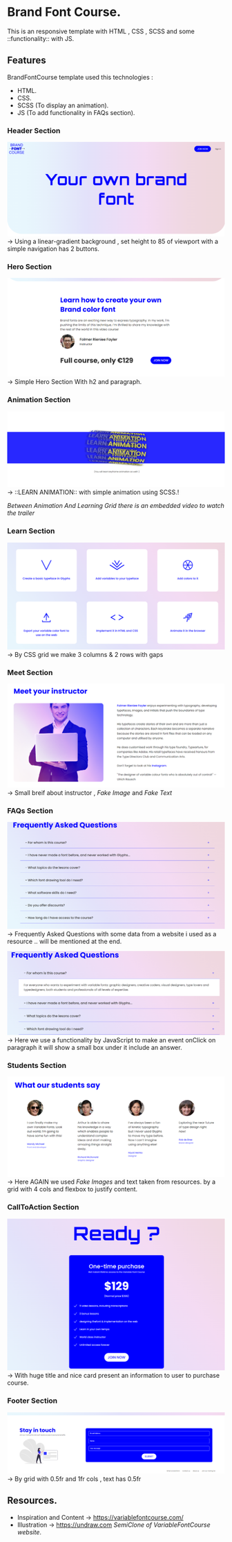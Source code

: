 

# Brand Font Course.

This is an responsive template with HTML , CSS , SCSS and some ::functionality:: with JS.


## Features

BrandFontCourse template used this technologies :
- HTML.
- CSS.
- SCSS (To display an animation).
- JS (To add functionality in FAQs section).


### Header Section
![headerSectionPreview](headerSection.png)
-> Using a linear-gradient background , set height to 85 of viewport with a simple navigation has 2 buttons.

### Hero Section
![heroSection](heroSection.png)
-> Simple Hero Section With h2 and paragraph.

### Animation Section
![animationSection](animationSection.png)
-> ::LEARN ANIMATION:: with simple animation using SCSS.!

*Between Animation And Learning Grid there is an embedded video to watch the trailer*

### Learn Section
![LearnGrid](LearnGrid.png)
-> By CSS grid we make 3 columns & 2 rows with gaps

### Meet Section
![meetSection](meetSection.png)
-> Small breif about instructor , *Fake Image* and *Fake Text* 

### FAQs Section
![faqsSection](faqsSection.png)
-> Frequently Asked Questions with some data from a website i used as a resource .. will be mentioned at the end.

![faqsFunction](faqsFunction.png)
-> Here we use a functionality by JavaScript to make an event onClick on paragraph it will show a small box under it include an answer.

### Students Section
![studentsSection](studentsSection.png)
-> Here AGAIN we used *Fake Images* and text taken from resources.
by a grid with 4 cols and flexbox to justify content. 

### CallToAction Section
![ctaSection](ctaSection.png)
-> With huge title and nice card present an information to user to purchase course.

### Footer Section
![footerSection](footerSection.png)
-> By grid with 0.5fr and 1fr cols , text has 0.5fr 

## Resources.
- Inspiration and Content -> https://variablefontcourse.com/
- Illustration -> https://undraw.com
*SemiClone of VariableFontCourse website*.